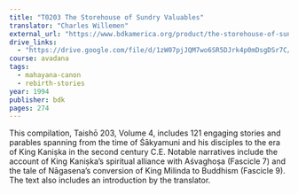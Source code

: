 ```yaml
---
title: "T0203 The Storehouse of Sundry Valuables"
translator: "Charles Willemen"
external_url: "https://www.bdkamerica.org/product/the-storehouse-of-sundry-valuables/"
drive_links:
  - "https://drive.google.com/file/d/1zW07pjJQM7wo6SR5DJrk4p0mDsgDSr7C/view?usp=sharing"
course: avadana
tags:
  - mahayana-canon
  - rebirth-stories
year: 1994
publisher: bdk
pages: 274
---
```


This compilation, Taishō 203, Volume 4, includes 121 engaging stories and parables spanning from the time of Śākyamuni and his disciples to the era of King Kaniṣka in the second century C.E. Notable narratives include the account of King Kaniṣka’s spiritual alliance with Aśvaghoṣa (Fascicle 7) and the tale of Nāgasena’s conversion of King Milinda to Buddhism (Fascicle 9). The text also includes an introduction by the translator.
